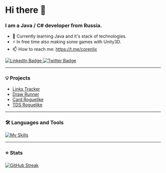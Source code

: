# Hi there 👋

### I am a Java / C# developer from Russia.
- 📖 Currently learning Java and it's stack of technologies.
- ⚡ In free time also making some games with Unity3D.
- 📫 How to reach me: https://t.me/corenlix

<a href="https://t.me/corenlix.com">
    <img src="https://img.shields.io/badge/Telegram-blue?style=for-the-badge&logo=telegram&logoColor=white" alt="LinkedIn Badge"/>
  </a>

 <a href="mailto:corenlix@gmail.com">
    <img src="https://img.shields.io/badge/Gmail-blue?style=for-the-badge&logo=gmail&logoColor=white" alt="Twitter Badge"/>
  </a>
  
  --- 

### 💡 Projects
- [Links Tracker](https://github.com/Corenlix/tinkoff-java-course)
- [Draw Runner](https://github.com/Corenlix/TestHC)
- [Card Roguelike](https://github.com/Corenlix/SlaveTheSpire)
- [TDS Roguelike](https://github.com/Corenlix/roguelike-tds-continue)
---
  
### 🛠️ Languages and Tools
[![My Skills](https://skillicons.dev/icons?i=unity,cs,python,java,spring,hibernate,postgresql,kafka,rabbitmq,maven,docker,git,html,bootstrap,js,jquery,linux,latex)](https://skillicons.dev)

---

### ⭐ Stats
[![GitHub Streak](http://github-readme-streak-stats.herokuapp.com?user=Corenlix&theme=dark&background=000000)](https://git.io/streak-stats)
